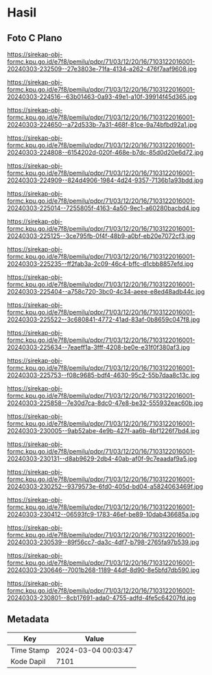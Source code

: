# Hasil

## Foto C Plano

https://sirekap-obj-formc.kpu.go.id/e7f8/pemilu/pdpr/71/03/12/20/16/7103122016001-20240303-232509--27e3803e-71fa-4134-a262-476f7aaf9608.jpg

https://sirekap-obj-formc.kpu.go.id/e7f8/pemilu/pdpr/71/03/12/20/16/7103122016001-20240303-224516--63b01463-0a93-49e1-a10f-39914f45d365.jpg

https://sirekap-obj-formc.kpu.go.id/e7f8/pemilu/pdpr/71/03/12/20/16/7103122016001-20240303-224650--a72d533b-7a31-468f-81ce-9a74bfbd92a1.jpg

https://sirekap-obj-formc.kpu.go.id/e7f8/pemilu/pdpr/71/03/12/20/16/7103122016001-20240303-224808--6154202d-020f-468e-b7dc-85d0d20e6d72.jpg

https://sirekap-obj-formc.kpu.go.id/e7f8/pemilu/pdpr/71/03/12/20/16/7103122016001-20240303-224909--824d4906-1984-4d24-9357-7136b1a93bdd.jpg

https://sirekap-obj-formc.kpu.go.id/e7f8/pemilu/pdpr/71/03/12/20/16/7103122016001-20240303-225014--7255805f-4163-4a50-9ec1-a60280bacbd4.jpg

https://sirekap-obj-formc.kpu.go.id/e7f8/pemilu/pdpr/71/03/12/20/16/7103122016001-20240303-225125--3ce795fb-0f4f-48b9-a0bf-eb20e7072cf3.jpg

https://sirekap-obj-formc.kpu.go.id/e7f8/pemilu/pdpr/71/03/12/20/16/7103122016001-20240303-225235--ff2fab3a-2c09-46c4-bffc-d1cbb8857efd.jpg

https://sirekap-obj-formc.kpu.go.id/e7f8/pemilu/pdpr/71/03/12/20/16/7103122016001-20240303-225404--a758c720-3bc0-4c34-aeee-e8ed48adb44c.jpg

https://sirekap-obj-formc.kpu.go.id/e7f8/pemilu/pdpr/71/03/12/20/16/7103122016001-20240303-225522--3c680841-4772-41ad-83af-0b8659c047f8.jpg

https://sirekap-obj-formc.kpu.go.id/e7f8/pemilu/pdpr/71/03/12/20/16/7103122016001-20240303-225634--7eaeff1a-3fff-4208-be0e-e31f0f380af3.jpg

https://sirekap-obj-formc.kpu.go.id/e7f8/pemilu/pdpr/71/03/12/20/16/7103122016001-20240303-225753--f08c9685-bdf4-4630-95c2-55b7daa8c13c.jpg

https://sirekap-obj-formc.kpu.go.id/e7f8/pemilu/pdpr/71/03/12/20/16/7103122016001-20240303-225858--7e30d7ca-8dc0-47e8-be32-555932eac60b.jpg

https://sirekap-obj-formc.kpu.go.id/e7f8/pemilu/pdpr/71/03/12/20/16/7103122016001-20240303-230005--9ab52abe-4e9b-427f-aa6b-4bf1226f7bd4.jpg

https://sirekap-obj-formc.kpu.go.id/e7f8/pemilu/pdpr/71/03/12/20/16/7103122016001-20240303-230131--d8ab9629-2db4-40ab-af0f-9c7eaadaf9a5.jpg

https://sirekap-obj-formc.kpu.go.id/e7f8/pemilu/pdpr/71/03/12/20/16/7103122016001-20240303-230252--9379573e-6fd0-405d-bd04-a5824063469f.jpg

https://sirekap-obj-formc.kpu.go.id/e7f8/pemilu/pdpr/71/03/12/20/16/7103122016001-20240303-230412--06593fc9-1783-46ef-be89-10dab436685a.jpg

https://sirekap-obj-formc.kpu.go.id/e7f8/pemilu/pdpr/71/03/12/20/16/7103122016001-20240303-230539--89f56cc7-da3c-4df7-b798-2765fa97b539.jpg

https://sirekap-obj-formc.kpu.go.id/e7f8/pemilu/pdpr/71/03/12/20/16/7103122016001-20240303-230646--7001b268-1189-44df-8d90-8e5bfd7db590.jpg

https://sirekap-obj-formc.kpu.go.id/e7f8/pemilu/pdpr/71/03/12/20/16/7103122016001-20240303-230801--8cb17691-ada0-4755-adfd-4fe5c64207fd.jpg


## Metadata

| Key        | Value               |
| ---------- | ------------------- |
| Time Stamp | 2024-03-04 00:03:47 |
| Kode Dapil | 7101                |



